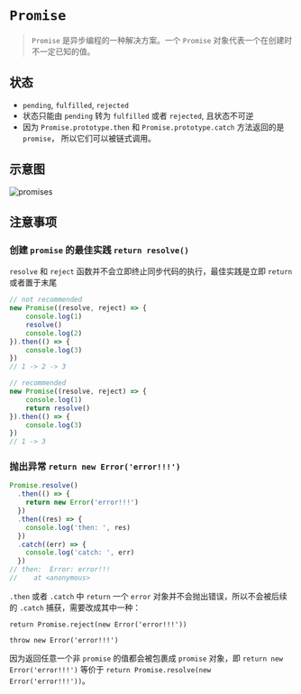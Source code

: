 # `Promise`

> `Promise` 是异步编程的一种解决方案。一个 `Promise` 对象代表一个在创建时不一定已知的值。

## 状态

- `pending`, `fulfilled`, `rejected`
- 状态只能由 `pending` 转为 `fulfilled` 或者 `rejected`, 且状态不可逆
- 因为 `Promise.prototype.then` 和  `Promise.prototype.catch` 方法返回的是 `promise`， 所以它们可以被链式调用。

## 示意图

![promises](https://media.prod.mdn.mozit.cloud/attachments/2014/09/18/8633/51a934a714e191f53e588bff719bc321/promises.png "promises")

## 注意事项

### 创建 `promise` 的最佳实践 `return resolve()`

`resolve` 和 `reject` 函数并不会立即终止同步代码的执行，最佳实践是立即 `return` 或者置于末尾

``` js
// not recommended
new Promise((resolve, reject) => {
    console.log(1)
    resolve()
    console.log(2)
}).then(() => {
    console.log(3)
})
// 1 -> 2 -> 3

// recommended
new Promise((resolve, reject) => {
    console.log(1)
    return resolve()
}).then(() => {
    console.log(3)
})
// 1 -> 3
```

### 抛出异常 `return new Error('error!!!')`

``` js
Promise.resolve()
  .then(() => {
    return new Error('error!!!')
  })
  .then((res) => {
    console.log('then: ', res)
  })
  .catch((err) => {
    console.log('catch: ', err)
  })
// then:  Error: error!!!
//    at <anonymous>
```

`.then` 或者 `.catch` 中 `return` 一个 `error` 对象并不会抛出错误，所以不会被后续的 `.catch` 捕获，需要改成其中一种：

`return Promise.reject(new Error('error!!!'))`

`throw new Error('error!!!')`

因为返回任意一个非 `promise` 的值都会被包裹成 `promise` 对象，即 `return new Error('error!!!')` 等价于 `return Promise.resolve(new Error('error!!!'))`。
